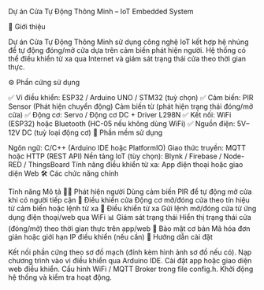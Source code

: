 Dự án Cửa Tự Động Thông Minh – IoT Embedded System

📖 Giới thiệu

Dự án Cửa Tự Động Thông Minh sử dụng công nghệ IoT kết hợp hệ nhúng để tự động đóng/mở cửa dựa trên cảm biến phát hiện người. Hệ thống có thể điều khiển từ xa qua Internet và giám sát trạng thái cửa theo thời gian thực.

⚙️ Phần cứng sử dụng

✅ Vi điều khiển: ESP32 / Arduino UNO / STM32 (tuỳ chọn)
✅ Cảm biến:
PIR Sensor (Phát hiện chuyển động)
Cảm biến từ (phát hiện trạng thái đóng/mở cửa)
✅ Động cơ: Servo / Động cơ DC + Driver L298N
✅ Kết nối: WiFi (ESP32) hoặc Bluetooth (HC-05 nếu không dùng WiFi)
✅ Nguồn điện: 5V–12V DC (tuỳ loại động cơ)
🧠 Phần mềm sử dụng

Ngôn ngữ: C/C++ (Arduino IDE hoặc PlatformIO)
Giao thức truyền: MQTT hoặc HTTP (REST API)
Nền tảng IoT (tùy chọn): Blynk / Firebase / Node-RED / ThingsBoard
Tính năng điều khiển từ xa: App điện thoại hoặc giao diện Web
🛠️ Các chức năng chính

Tính năng	Mô tả
🚶‍♂️ Phát hiện người	Dùng cảm biến PIR để tự động mở cửa khi có người tiếp cận
🚪 Điều khiển cửa	Động cơ mở/đóng cửa theo tín hiệu từ cảm biến hoặc lệnh từ xa
📱 Điều khiển từ xa	Gửi lệnh mở/đóng cửa từ ứng dụng điện thoại/web qua WiFi
📊 Giám sát trạng thái	Hiển thị trạng thái cửa (đóng/mở) theo thời gian thực trên app/web
🔐 Bảo mật cơ bản	Mã hóa đơn giản hoặc giới hạn IP điều khiển (nếu cần)
📲 Hướng dẫn cài đặt

Kết nối phần cứng theo sơ đồ mạch (đính kèm hình ảnh sơ đồ nếu có).
Nạp chương trình vào vi điều khiển qua Arduino IDE.
Cài đặt app hoặc giao diện web điều khiển.
Cấu hình WiFi / MQTT Broker trong file config.h.
Khởi động hệ thống và kiểm tra hoạt động.
